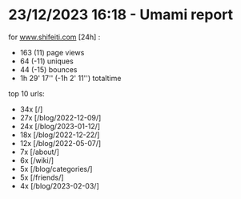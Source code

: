 # 23/12/2023 16:18 - Umami report
for www.shifeiti.com [24h] :

 - 163 (11) page views
 - 64 (-11) uniques
 - 44 (-15) bounces
 - 1h 29' 17'' (-1h 2' 11'') totaltime


top 10 urls:
 - 34x [/]
 - 27x [/blog/2022-12-09/]
 - 24x [/blog/2023-01-12/]
 - 18x [/blog/2022-12-22/]
 - 12x [/blog/2022-05-07/]
 - 7x [/about/]
 - 6x [/wiki/]
 - 5x [/blog/categories/]
 - 5x [/friends/]
 - 4x [/blog/2023-02-03/]


